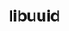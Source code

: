 ---
title: "libuuid"
layout: cache
category: package
meta: {"versions": ["1.0.3"], "compilers": ["gcc@7.5.0", "gcc@8.1.0", "gcc@8.3.1", "gcc@9.3.0"]}
spec_files: 
 - spec-0.json
 - spec-1.json
 - spec-2.json
 - spec-3.json
 - spec-4.json
 - spec-5.json
 - spec-6.json
 - spec-7.json
 - spec-8.json
 - spec-9.json
 - spec-10.json
 - spec-11.json
 - spec-12.json
 - spec-13.json
spec_names:
 - 'libuuid@1.0.3%gcc@7.5.0 arch=linux-ubuntu18.04-ppc64le'
 - 'libuuid@1.0.3%gcc@8.1.0 arch=linux-rhel7-ppc64le'
 - 'libuuid@1.0.3%gcc@7.5.0 arch=linux-ubuntu18.04-aarch64'
 - 'libuuid@1.0.3%gcc@8.1.0 arch=linux-rhel7-ppc64le'
 - 'libuuid@1.0.3%gcc@8.3.1 arch=linux-rhel8-ppc64le'
 - 'libuuid@1.0.3%gcc@7.5.0 arch=linux-ubuntu18.04-ppc64le'
 - 'libuuid@1.0.3%gcc@8.1.0 arch=linux-rhel7-x86_64'
 - 'libuuid@1.0.3%gcc@9.3.0 arch=linux-ubuntu20.04-x86_64'
 - 'libuuid@1.0.3%gcc@8.3.1 arch=linux-rhel8-x86_64'
 - 'libuuid@1.0.3%gcc@9.3.0 arch=linux-ubuntu20.04-ppc64le'
 - 'libuuid@1.0.3%gcc@7.5.0 arch=linux-ubuntu18.04-x86_64'
 - 'libuuid@1.0.3%gcc@7.5.0 arch=linux-ubuntu18.04-x86_64'
 - 'libuuid@1.0.3%gcc@8.1.0 arch=linux-rhel7-x86_64'
 - 'libuuid@1.0.3%gcc@8.3.1 arch=linux-rhel8-aarch64'
---